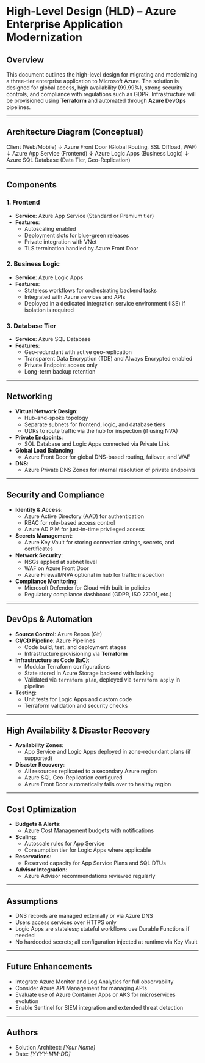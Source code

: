 # High-Level Design (HLD) – Azure Enterprise Application Modernization

## Overview

This document outlines the high-level design for migrating and modernizing a three-tier enterprise application to Microsoft Azure. The solution is designed for global access, high availability (99.99%), strong security controls, and compliance with regulations such as GDPR. Infrastructure will be provisioned using **Terraform** and automated through **Azure DevOps** pipelines.

---

## Architecture Diagram (Conceptual)

Client (Web/Mobile)
↓
Azure Front Door (Global Routing, SSL Offload, WAF)
↓
Azure App Service (Frontend)
↓
Azure Logic Apps (Business Logic)
↓
Azure SQL Database (Data Tier, Geo-Replication)


---

## Components

### 1. **Frontend**
- **Service**: Azure App Service (Standard or Premium tier)
- **Features**:
  - Autoscaling enabled
  - Deployment slots for blue-green releases
  - Private integration with VNet
  - TLS termination handled by Azure Front Door

### 2. **Business Logic**
- **Service**: Azure Logic Apps
- **Features**:
  - Stateless workflows for orchestrating backend tasks
  - Integrated with Azure services and APIs
  - Deployed in a dedicated integration service environment (ISE) if isolation is required

### 3. **Database Tier**
- **Service**: Azure SQL Database
- **Features**:
  - Geo-redundant with active geo-replication
  - Transparent Data Encryption (TDE) and Always Encrypted enabled
  - Private Endpoint access only
  - Long-term backup retention

---

## Networking

- **Virtual Network Design**:
  - Hub-and-spoke topology
  - Separate subnets for frontend, logic, and database tiers
  - UDRs to route traffic via the hub for inspection (if using NVA)
- **Private Endpoints**:
  - SQL Database and Logic Apps connected via Private Link
- **Global Load Balancing**:
  - Azure Front Door for global DNS-based routing, failover, and WAF
- **DNS**:
  - Azure Private DNS Zones for internal resolution of private endpoints

---

## Security and Compliance

- **Identity & Access**:
  - Azure Active Directory (AAD) for authentication
  - RBAC for role-based access control
  - Azure AD PIM for just-in-time privileged access
- **Secrets Management**:
  - Azure Key Vault for storing connection strings, secrets, and certificates
- **Network Security**:
  - NSGs applied at subnet level
  - WAF on Azure Front Door
  - Azure Firewall/NVA optional in hub for traffic inspection
- **Compliance Monitoring**:
  - Microsoft Defender for Cloud with built-in policies
  - Regulatory compliance dashboard (GDPR, ISO 27001, etc.)

---

## DevOps & Automation

- **Source Control**: Azure Repos (Git)  
- **CI/CD Pipeline**: Azure Pipelines
  - Code build, test, and deployment stages
  - Infrastructure provisioning via **Terraform**
- **Infrastructure as Code (IaC)**:
  - Modular Terraform configurations
  - State stored in Azure Storage backend with locking
  - Validated via `terraform plan`, deployed via `terraform apply` in pipeline
- **Testing**:
  - Unit tests for Logic Apps and custom code
  - Terraform validation and security checks

---

## High Availability & Disaster Recovery

- **Availability Zones**:
  - App Service and Logic Apps deployed in zone-redundant plans (if supported)
- **Disaster Recovery**:
  - All resources replicated to a secondary Azure region
  - Azure SQL Geo-Replication configured
  - Azure Front Door automatically fails over to healthy region

---

## Cost Optimization

- **Budgets & Alerts**:
  - Azure Cost Management budgets with notifications
- **Scaling**:
  - Autoscale rules for App Service
  - Consumption tier for Logic Apps where applicable
- **Reservations**:
  - Reserved capacity for App Service Plans and SQL DTUs
- **Advisor Integration**:
  - Azure Advisor recommendations reviewed regularly

---

## Assumptions

- DNS records are managed externally or via Azure DNS
- Users access services over HTTPS only
- Logic Apps are stateless; stateful workflows use Durable Functions if needed
- No hardcoded secrets; all configuration injected at runtime via Key Vault

---

## Future Enhancements

- Integrate Azure Monitor and Log Analytics for full observability
- Consider Azure API Management for managing APIs
- Evaluate use of Azure Container Apps or AKS for microservices evolution
- Enable Sentinel for SIEM integration and extended threat detection

---

## Authors

- Solution Architect: *[Your Name]*
- Date: *[YYYY-MM-DD]*

